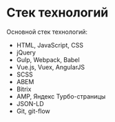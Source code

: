 # Стек технологий
Основной стек технологий:
- HTML, JavaScript, CSS
- jQuery
- Gulp, Webpack, Babel
- Vue.js, Vuex, AngularJS
- SCSS
- ABEM
- Bitrix
- AMP, Яндекс Турбо-страницы
- JSON-LD
- Git, git-flow
